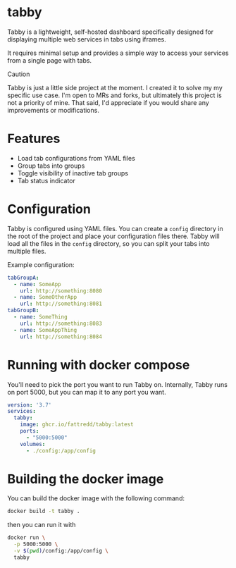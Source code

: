 tabby
=====

Tabby is a lightweight, self-hosted dashboard specifically designed for
displaying multiple web services in tabs using iframes.

It requires minimal setup and provides a simple way to access your services from
a single page with tabs.

> [!CAUTION]
> Tabby is just a little side project at the moment. I created it to solve my
> my specific use case. I'm open to MRs and forks, but ultimately this project
> is not a priority of mine.
> That said, I'd appreciate if you would share any improvements or
> modifications.

Features
===
- Load tab configurations from YAML files
- Group tabs into groups
- Toggle visibility of inactive tab groups
- Tab status indicator

Configuration
===
Tabby is configured using YAML files. You can create a `config` directory in
the root of the project and place your configuration files there. Tabby will
load all the files in the `config` directory, so you can split your tabs into
multiple files.

Example configuration:
```yaml
tabGroupA:
  - name: SomeApp
    url: http://something:8080
  - name: SomeOtherApp
    url: http://something:8081
tabGroupB:
  - name: SomeThing
    url: http://something:8083
  - name: SomeAppThing
    url: http://something:8084
```

Running with docker compose
===

You'll need to pick the port you want to run Tabby on. Internally, Tabby runs on
port 5000, but you can map it to any port you want.

```yaml
version: '3.7'
services:
  tabby:
    image: ghcr.io/fattredd/tabby:latest
    ports:
      - "5000:5000"
    volumes:
      - ./config:/app/config
```

Building the docker image
===

You can build the docker image with the following command:

```bash
docker build -t tabby .
```

then you can run it with 
 
```bash
docker run \
  -p 5000:5000 \
  -v $(pwd)/config:/app/config \
  tabby
```
